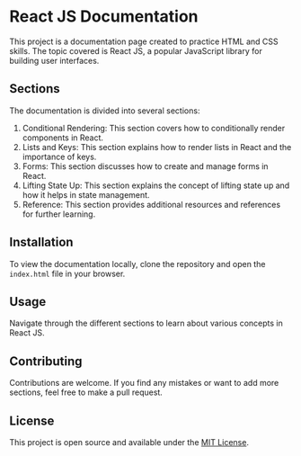 # React JS Documentation

This project is a documentation page created to practice HTML and CSS skills. The topic covered is React JS, a popular JavaScript library for building user interfaces.

## Sections

The documentation is divided into several sections:

1. Conditional Rendering: This section covers how to conditionally render components in React.
2. Lists and Keys: This section explains how to render lists in React and the importance of keys.
3. Forms: This section discusses how to create and manage forms in React.
4. Lifting State Up: This section explains the concept of lifting state up and how it helps in state management.
5. Reference: This section provides additional resources and references for further learning.

## Installation

To view the documentation locally, clone the repository and open the `index.html` file in your browser.

## Usage

Navigate through the different sections to learn about various concepts in React JS.

## Contributing

Contributions are welcome. If you find any mistakes or want to add more sections, feel free to make a pull request.

## License

This project is open source and available under the [MIT License](LICENSE).
